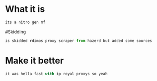 # What it is 
```js
its a nitro gen mf
```

#Skidding
```js
is skidded rdimos proxy scraper from hazerd but added some sources
```

# Make it better
```js
it was hella fast with ip royal proxys so yeah
```

